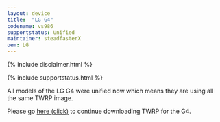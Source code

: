 ```yaml
---
layout: device
title:  "LG G4"
codename: vs986
supportstatus: Unified
maintainer: steadfasterX
oem: LG
---
```


{% include disclaimer.html %}

{% include supportstatus.html %}

All models of the LG G4 were unified now which means they are using all
the same TWRP image.

Please go <a href="https://twrp.me/lg/lgg4.html">here (click)</a>
to continue downloading TWRP for the G4.
